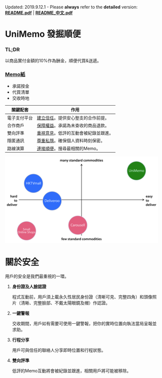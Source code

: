 Updated: 2019.9.12.1&nbsp;-&nbsp;Please <b>always</b> refer to the **detailed** version: **[README.pdf](https://github.com/xemexpress/UniMemo/blob/master/exported/README/README.pdf)** | **[README_中文.pdf](https://github.com/xemexpress/UniMemo/blob/master/exported/README/README_Chinese.pdf)**

# UniMemo 發掘順便

### TL;DR

以商品實付金額的10%作為酬金，順便代買&送遞。

### <u>Memo紙</u>

- 承諾按金
- 代買清單
- 交收時地

| 關鍵配套     | 作用                                  |
| ---------- | ------------------------------------- |
| 電子支付平台 | <u>建立信任</u>。提供安心墊支的合作前提。   |
| 合作商戶     | <u>保障權益</u>。承諾為未查收的商品退款。  |
| 雙向評準     | <u>重視意見</u>。低評的互動會被紀錄並跟進。|
| 隱匿通訊    | <u>尊重私隱</u>。確保個人資料時刻保密。    |
| 路線演算     | <u>連接順便</u>。搜尋最相關的Memo。      |

![Positioning](https://raw.githubusercontent.com/xemexpress/UniMemo/master/exported/README/Positioning.jpg)



# 關於安全

用戶的安全是我們最重視的一環。

1. **身份證及人臉認證**

   程式互動前，用戶須上載永久性居民身份證（清晰可見、完整四角）和頭像照片（清晰、完整臉部、不戴太陽眼鏡及帽）作認證。

2. **一鍵警報**

   交收期間，用戶如有需要可使用一鍵警報，把你的實時位置向執法當局呈報並求助。

3. **行程分享**

   用戶可與信任的聯絡人分享即時位置和行程狀態。

4. **雙向評準**

   低評的Memo互動將會被紀錄並跟進，相關用戶將可能被移除。